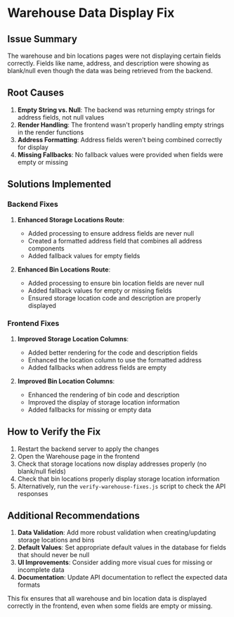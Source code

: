 # Warehouse Data Display Fix

## Issue Summary
The warehouse and bin locations pages were not displaying certain fields correctly. Fields like name, address, and description were showing as blank/null even though the data was being retrieved from the backend.

## Root Causes
1. **Empty String vs. Null**: The backend was returning empty strings for address fields, not null values
2. **Render Handling**: The frontend wasn't properly handling empty strings in the render functions
3. **Address Formatting**: Address fields weren't being combined correctly for display
4. **Missing Fallbacks**: No fallback values were provided when fields were empty or missing

## Solutions Implemented

### Backend Fixes
1. **Enhanced Storage Locations Route**:
   - Added processing to ensure address fields are never null
   - Created a formatted address field that combines all address components
   - Added fallback values for empty fields

2. **Enhanced Bin Locations Route**:
   - Added processing to ensure bin location fields are never null
   - Added fallback values for empty or missing fields
   - Ensured storage location code and description are properly displayed

### Frontend Fixes
1. **Improved Storage Location Columns**:
   - Added better rendering for the code and description fields
   - Enhanced the location column to use the formatted address
   - Added fallbacks when address fields are empty

2. **Improved Bin Location Columns**:
   - Enhanced the rendering of bin code and description
   - Improved the display of storage location information
   - Added fallbacks for missing or empty data

## How to Verify the Fix
1. Restart the backend server to apply the changes
2. Open the Warehouse page in the frontend
3. Check that storage locations now display addresses properly (no blank/null fields)
4. Check that bin locations properly display storage location information
5. Alternatively, run the `verify-warehouse-fixes.js` script to check the API responses

## Additional Recommendations
1. **Data Validation**: Add more robust validation when creating/updating storage locations and bins
2. **Default Values**: Set appropriate default values in the database for fields that should never be null
3. **UI Improvements**: Consider adding more visual cues for missing or incomplete data
4. **Documentation**: Update API documentation to reflect the expected data formats

This fix ensures that all warehouse and bin location data is displayed correctly in the frontend, even when some fields are empty or missing.
